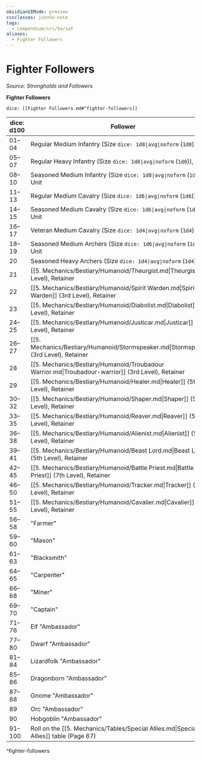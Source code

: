 ```yaml
---
obsidianUIMode: preview
cssclasses: json5e-note
tags:
  - compendium/src/5e/saf
aliases:
  - Fighter Followers
---
```

# Fighter Followers
*Source: Strongholds and Followers* 

**Fighter Followers**

`dice: [[Fighter Followers.md#^fighter-followers]]`

| dice: d100 | Follower |
|------------|----------|
| 01–04 | Regular Medium Infantry (Size `dice: 1d8\|avg\|noform` (`1d8`)), Unit |
| 05–07 | Regular Heavy Infantry (Size `dice: 1d8\|avg\|noform` (`1d8`)), Unit |
| 08–10 | Seasoned Medium Infantry (Size `dice: 1d8\|avg\|noform` (`1d8`)), Unit |
| 11–13 | Regular Medium Cavalry (Size `dice: 1d6\|avg\|noform` (`1d6`)), Unit |
| 14–15 | Seasoned Medium Cavalry (Size `dice: 1d6\|avg\|noform` (`1d6`)), Unit |
| 16–17 | Veteran Medium Cavalry (Size `dice: 1d4\|avg\|noform` (`1d4`)), Unit |
| 18–19 | Seasoned Medium Archers (Size `dice: 1d6\|avg\|noform` (`1d6`)), Unit |
| 20 | Seasoned Heavy Archers (Size `dice: 1d4\|avg\|noform` (`1d4`)), Unit |
| 21 | [[5. Mechanics/Bestiary/Humanoid/Theurgist.md\|Theurgist]] (3rd Level), Retainer |
| 22 | [[5. Mechanics/Bestiary/Humanoid/Spirit Warden.md\|Spirit Warden]] (3rd Level), Retainer |
| 23 | [[5. Mechanics/Bestiary/Humanoid/Diabolist.md\|Diabolist]] (3rd Level), Retainer |
| 24–25 | [[5. Mechanics/Bestiary/Humanoid/Justicar.md\|Justicar]] (3rd Level), Retainer |
| 26–27 | [[5. Mechanics/Bestiary/Humanoid/Stormspeaker.md\|Stormspeaker]] (3rd Level), Retainer |
| 28 | [[5. Mechanics/Bestiary/Humanoid/Troubadour Warrior.md\|Troubadour-warrior]] (3rd Level), Retainer |
| 29 | [[5. Mechanics/Bestiary/Humanoid/Healer.md\|Healer]] (5th Level), Retainer |
| 30–32 | [[5. Mechanics/Bestiary/Humanoid/Shaper.md\|Shaper]] (5th Level), Retainer |
| 33–35 | [[5. Mechanics/Bestiary/Humanoid/Reaver.md\|Reaver]] (5th Level), Retainer |
| 36–38 | [[5. Mechanics/Bestiary/Humanoid/Alienist.md\|Alienist]] (5th Level), Retainer |
| 39–41 | [[5. Mechanics/Bestiary/Humanoid/Beast Lord.md\|Beast Lord]] (5th Level), Retainer |
| 42–45 | [[5. Mechanics/Bestiary/Humanoid/Battle Priest.md\|Battle Priest]] (7th Level), Retainer |
| 46–50 | [[5. Mechanics/Bestiary/Humanoid/Tracker.md\|Tracker]] (7th Level), Retainer |
| 51–55 | [[5. Mechanics/Bestiary/Humanoid/Cavalier.md\|Cavalier]] (7th Level), Retainer |
| 56–58 | "Farmer" |
| 59–60 | "Mason" |
| 61–63 | "Blacksmith" |
| 64–65 | "Carpenter" |
| 66–68 | "Miner" |
| 69–70 | "Captain" |
| 71–76 | Elf "Ambassador" |
| 77–80 | Dwarf "Ambassador" |
| 81–84 | Lizardfolk "Ambassador" |
| 85–86 | Dragonborn "Ambassador" |
| 87–88 | Gnome "Ambassador" |
| 89 | Orc "Ambassador" |
| 90 | Hobgoblin "Ambassador" |
| 91–100 | Roll on the [[5. Mechanics/Tables/Special Allies.md\|Special Allies]] table (Page 67) |
^fighter-followers
